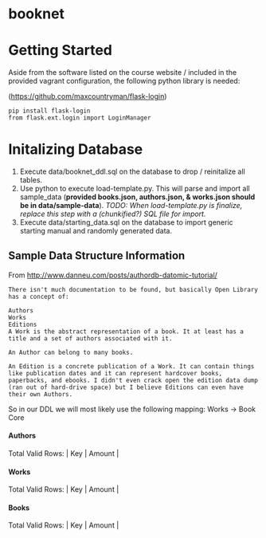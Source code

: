 booknet
=======
# Getting Started
Aside from the software listed on the course website / included in the provided vagrant configuration, the following python library is needed:

(https://github.com/maxcountryman/flask-login)
```
pip install flask-login
from flask.ext.login import LoginManager
```

# Initalizing Database
1. Execute data/booknet_ddl.sql on the database to drop / reinitalize all tables.
2. Use python to execute load-template.py. This will parse and import all sample_data (**provided books.json, authors.json, & works.json should be in data/sample-data**). *TODO: When load-template.py is finalize, replace this step with a (chunkified?) SQL file for import.*
3. Execute data/starting_data.sql on the database to import generic starting manual and randomly generated data.


Sample Data Structure Information
------
From http://www.danneu.com/posts/authordb-datomic-tutorial/
```
There isn't much documentation to be found, but basically Open Library has a concept of:

Authors
Works
Editions
A Work is the abstract representation of a book. It at least has a title and a set of authors associated with it.

An Author can belong to many books.

An Edition is a concrete publication of a Work. It can contain things like publication dates and it can represent hardcover books, paperbacks, and ebooks. I didn't even crack open the edition data dump (ran out of hard-drive space) but I believe Editions can even have their own Authors.
```

So in our DDL we will most likely use the following mapping:
Works -> Book Core

#### Authors
Total Valid Rows:
| Key | Amount |



#### Works
Total Valid Rows:
| Key | Amount |


#### Books
Total Valid Rows:
| Key | Amount |